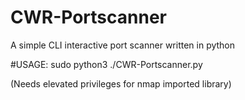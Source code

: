 # CWR-Portscanner
A simple CLI interactive port scanner written in python



#USAGE: 
sudo python3 ./CWR-Portscanner.py                             


(Needs elevated privileges for nmap imported library)
